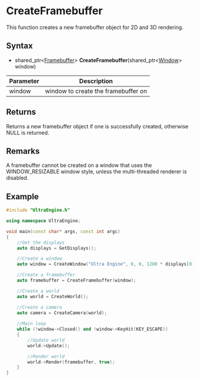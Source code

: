 # CreateFramebuffer

This function creates a new framebuffer object for 2D and 3D rendering.

## Syntax
- shared_ptr<[Framebuffer](Framebuffer.md)\> **CreateFramebuffer**(shared_ptr<[Window](Window.md)\> window)

| Parameter | Description |
| --- | --- |
| window | window to create the framebuffer on |

## Returns

Returns a new framebuffer object if one is successfully created, otherwise NULL is returned.

## Remarks

A framebuffer cannot be created on a window that uses the WINDOW_RESIZABLE window style, unless the multi-threaded renderer is disabled.

## Example
  
```c++
#include "UltraEngine.h"

using namespace UltraEngine;

void main(const char* args, const int argc)
{
    //Get the displays
    auto displays = GetDisplays();

    //Create a window
    auto window = CreateWindow("Ultra Engine", 0, 0, 1280 * displays[0]->scale, 720 * displays[0]->scale, displays[0], WINDOW_TITLEBAR | WINDOW_CENTER);

    //Create a framebuffer
    auto framebuffer = CreateFramebuffer(window);

    //Create a world
    auto world = CreateWorld();

    //Create a camera
    auto camera = CreateCamera(world);
    
    //Main loop
    while (!window->Closed() and !window->KeyHit(KEY_ESCAPE))
    {
        //Update world
        world->Update();

        //Render world
        world->Render(framebuffer, true);
    }
}  
```

